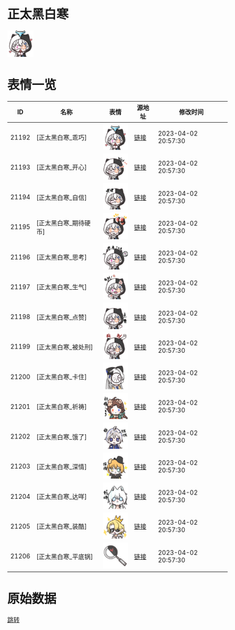 # 正太黑白寒

<img src="./cover.png" height="60" alt="cover" />

# 表情一览

|ID|名称|表情|源地址|修改时间|
|----|----|----|----|----|
|21192|[正太黑白寒_乖巧]|<img src="./pic/021192_%5B正太黑白寒_乖巧%5D.png" height="60" alt="乖巧"/>|[链接](https://i0.hdslb.com/bfs/garb/bb19ad55def91f386c35009ff6c69e1206531dcb.png)|2023-04-02 20:57:30|
|21193|[正太黑白寒_开心]|<img src="./pic/021193_%5B正太黑白寒_开心%5D.png" height="60" alt="开心"/>|[链接](https://i0.hdslb.com/bfs/garb/cc811ccf75a60212acad347480b4952e9d9ece13.png)|2023-04-02 20:57:30|
|21194|[正太黑白寒_自信]|<img src="./pic/021194_%5B正太黑白寒_自信%5D.png" height="60" alt="自信"/>|[链接](https://i0.hdslb.com/bfs/garb/c841eeb21aae81d0f8d5de4f531c106fe1360c3d.png)|2023-04-02 20:57:30|
|21195|[正太黑白寒_期待硬币]|<img src="./pic/021195_%5B正太黑白寒_期待硬币%5D.png" height="60" alt="期待硬币"/>|[链接](https://i0.hdslb.com/bfs/garb/e5f57d1a73f6945fc38dd746f843d0b92fe4d034.png)|2023-04-02 20:57:30|
|21196|[正太黑白寒_思考]|<img src="./pic/021196_%5B正太黑白寒_思考%5D.png" height="60" alt="思考"/>|[链接](https://i0.hdslb.com/bfs/garb/99eb6e90a7c6e19f84dffef074a7716924cf893c.png)|2023-04-02 20:57:30|
|21197|[正太黑白寒_生气]|<img src="./pic/021197_%5B正太黑白寒_生气%5D.png" height="60" alt="生气"/>|[链接](https://i0.hdslb.com/bfs/garb/d7a0dca1ba4d23930a65ccee4fb22cd87e6c678a.png)|2023-04-02 20:57:30|
|21198|[正太黑白寒_点赞]|<img src="./pic/021198_%5B正太黑白寒_点赞%5D.png" height="60" alt="点赞"/>|[链接](https://i0.hdslb.com/bfs/garb/5a81604322d4d50577f1d51d6ee4b487b692f6f5.png)|2023-04-02 20:57:30|
|21199|[正太黑白寒_被处刑]|<img src="./pic/021199_%5B正太黑白寒_被处刑%5D.png" height="60" alt="被处刑"/>|[链接](https://i0.hdslb.com/bfs/garb/dc1fa8896b0bff08541f3af36015c43954c4cfff.png)|2023-04-02 20:57:30|
|21200|[正太黑白寒_卡住]|<img src="./pic/021200_%5B正太黑白寒_卡住%5D.png" height="60" alt="卡住"/>|[链接](https://i0.hdslb.com/bfs/garb/afec168cb1afc6d7d5d5723405869ebab49df7f8.png)|2023-04-02 20:57:30|
|21201|[正太黑白寒_祈祷]|<img src="./pic/021201_%5B正太黑白寒_祈祷%5D.png" height="60" alt="祈祷"/>|[链接](https://i0.hdslb.com/bfs/garb/294f0e25900f17ae56efdafceacffc4f665d6bd2.png)|2023-04-02 20:57:30|
|21202|[正太黑白寒_饿了]|<img src="./pic/021202_%5B正太黑白寒_饿了%5D.png" height="60" alt="饿了"/>|[链接](https://i0.hdslb.com/bfs/garb/21379f8d71a8107d7fe75e86102be495d81b6feb.png)|2023-04-02 20:57:30|
|21203|[正太黑白寒_深情]|<img src="./pic/021203_%5B正太黑白寒_深情%5D.png" height="60" alt="深情"/>|[链接](https://i0.hdslb.com/bfs/garb/ca3e628042e87a18929d03271f97d685927e0276.png)|2023-04-02 20:57:30|
|21204|[正太黑白寒_达咩]|<img src="./pic/021204_%5B正太黑白寒_达咩%5D.png" height="60" alt="达咩"/>|[链接](https://i0.hdslb.com/bfs/garb/c699536f7c95cad2df2355d2b861c452e8578b30.png)|2023-04-02 20:57:30|
|21205|[正太黑白寒_装酷]|<img src="./pic/021205_%5B正太黑白寒_装酷%5D.png" height="60" alt="装酷"/>|[链接](https://i0.hdslb.com/bfs/garb/da6ea648268a01457b71b8a8d114abead8938721.png)|2023-04-02 20:57:30|
|21206|[正太黑白寒_平底锅]|<img src="./pic/021206_%5B正太黑白寒_平底锅%5D.png" height="60" alt="平底锅"/>|[链接](https://i0.hdslb.com/bfs/garb/0e055a7a90bf5778c5612dcecdabfa5308573933.png)|2023-04-02 20:57:30|

# 原始数据

[跳转](./raw.json)

